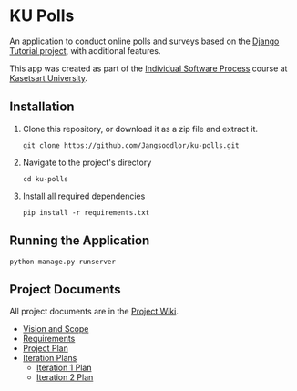# KU Polls

An application to conduct online polls and surveys based
on the [Django Tutorial project](https://docs.djangoproject.com/en/4.1/intro/tutorial01/), with
additional features.

This app was created as part of the [Individual Software Process](
https://cpske.github.io/ISP) course at [Kasetsart University](https://www.ku.ac.th).

## Installation

1. Clone this repository, or download it as a zip file and extract it.
    ```
    git clone https://github.com/Jangsoodlor/ku-polls.git
    ```
2. Navigate to the project's directory
    ```
    cd ku-polls
    ```
3. Install all required dependencies 
    ```
    pip install -r requirements.txt
    ```


## Running the Application
```
python manage.py runserver
```

## Project Documents

All project documents are in the [Project Wiki](../../wiki/Home).

- [Vision and Scope](../../wiki/Vision%20and%20Scope)
- [Requirements](../../wiki/Requirements)
- [Project Plan](../../wiki/Project%20Plan)
- [Iteration Plans](../../wiki/Iteration%20Plans)
  - [Iteration 1 Plan](../../wiki/Iteration-1-Plan)
  - [Iteration 2 Plan](../../wiki/Iteration-2-Plan)